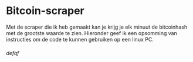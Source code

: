 # Bitcoin-scraper

Met de scraper die ik heb gemaakt kan je krijg je elk minuut de bitcoinhash met de grootste waarde te zien. Hieronder geef ik een opsomming van instructies om de code te kunnen gebruiken op een linux PC.

###### defqf
